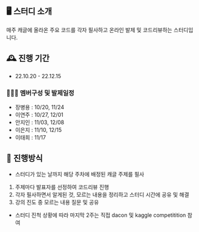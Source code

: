 ## 🖥️ 스터디 소개
매주 캐글에 올라온 주요 코드를 각자 필사하고 온라인 발제 및 코드리뷰하는 스터디입니다.
<br>

## 🕰️ 진행 기간
* 22.10.20 - 22.12.15

### 🧑‍🤝‍🧑 멤버구성 및 발제일정
 - 장병용 : 10/20, 11/24
 - 이연주 : 10/27, 12/01
 - 안지인 : 11/03, 12/08
 - 이은지 : 11/10, 12/15
 - 이태희 : 11/17

## 📌 진행방식
- 스터디가 있는 날까지 해당 주차에 배정된 캐글 주제를 필사
1. 주제마다 발표자를 선정하여 코드리뷰 진행
2. 각자 필사하면서 알게된 것, 모르는 내용을 정리하고 스터디 시간에 공유 및 해결
3. 강의 진도 중 모르는 내용 질문 및 공유

- 스터디 진척 상황에 따라 마지막 2주는 직접 dacon 및 kaggle competitition 참여
